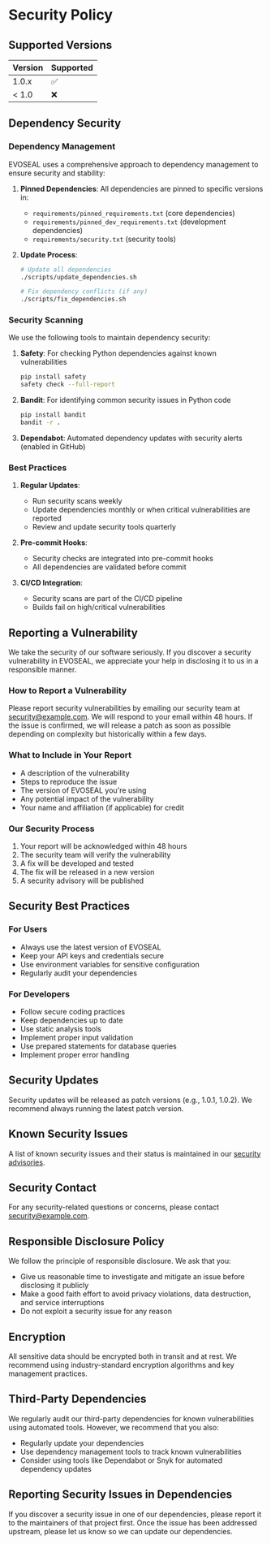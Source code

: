 # Security Policy

## Supported Versions

| Version | Supported          |
| ------- | ------------------ |
| 1.0.x   | :white_check_mark: |
| < 1.0   | :x:                |

## Dependency Security

### Dependency Management

EVOSEAL uses a comprehensive approach to dependency management to ensure security and stability:

1. **Pinned Dependencies**: All dependencies are pinned to specific versions in:
   - `requirements/pinned_requirements.txt` (core dependencies)
   - `requirements/pinned_dev_requirements.txt` (development dependencies)
   - `requirements/security.txt` (security tools)

2. **Update Process**:
   ```bash
   # Update all dependencies
   ./scripts/update_dependencies.sh

   # Fix dependency conflicts (if any)
   ./scripts/fix_dependencies.sh
   ```

### Security Scanning

We use the following tools to maintain dependency security:

1. **Safety**: For checking Python dependencies against known vulnerabilities
   ```bash
   pip install safety
   safety check --full-report
   ```

2. **Bandit**: For identifying common security issues in Python code
   ```bash
   pip install bandit
   bandit -r .
   ```

3. **Dependabot**: Automated dependency updates with security alerts (enabled in GitHub)

### Best Practices

1. **Regular Updates**:
   - Run security scans weekly
   - Update dependencies monthly or when critical vulnerabilities are reported
   - Review and update security tools quarterly

2. **Pre-commit Hooks**:
   - Security checks are integrated into pre-commit hooks
   - All dependencies are validated before commit

3. **CI/CD Integration**:
   - Security scans are part of the CI/CD pipeline
   - Builds fail on high/critical vulnerabilities

## Reporting a Vulnerability

We take the security of our software seriously. If you discover a security vulnerability in EVOSEAL, we appreciate your help in disclosing it to us in a responsible manner.

### How to Report a Vulnerability

Please report security vulnerabilities by emailing our security team at [security@example.com](mailto:security@example.com). We will respond to your email within 48 hours. If the issue is confirmed, we will release a patch as soon as possible depending on complexity but historically within a few days.

### What to Include in Your Report

- A description of the vulnerability
- Steps to reproduce the issue
- The version of EVOSEAL you're using
- Any potential impact of the vulnerability
- Your name and affiliation (if applicable) for credit

### Our Security Process

1. Your report will be acknowledged within 48 hours
2. The security team will verify the vulnerability
3. A fix will be developed and tested
4. The fix will be released in a new version
5. A security advisory will be published

## Security Best Practices

### For Users

- Always use the latest version of EVOSEAL
- Keep your API keys and credentials secure
- Use environment variables for sensitive configuration
- Regularly audit your dependencies

### For Developers

- Follow secure coding practices
- Keep dependencies up to date
- Use static analysis tools
- Implement proper input validation
- Use prepared statements for database queries
- Implement proper error handling

## Security Updates

Security updates will be released as patch versions (e.g., 1.0.1, 1.0.2). We recommend always running the latest patch version.

## Known Security Issues

A list of known security issues and their status is maintained in our [security advisories](https://github.com/SHA888/EVOSEAL/security/advisories).

## Security Contact

For any security-related questions or concerns, please contact [security@example.com](mailto:security@example.com).

## Responsible Disclosure Policy

We follow the principle of responsible disclosure. We ask that you:

- Give us reasonable time to investigate and mitigate an issue before disclosing it publicly
- Make a good faith effort to avoid privacy violations, data destruction, and service interruptions
- Do not exploit a security issue for any reason

## Encryption

All sensitive data should be encrypted both in transit and at rest. We recommend using industry-standard encryption algorithms and key management practices.

## Third-Party Dependencies

We regularly audit our third-party dependencies for known vulnerabilities using automated tools. However, we recommend that you also:

- Regularly update your dependencies
- Use dependency management tools to track known vulnerabilities
- Consider using tools like Dependabot or Snyk for automated dependency updates

## Reporting Security Issues in Dependencies

If you discover a security issue in one of our dependencies, please report it to the maintainers of that project first. Once the issue has been addressed upstream, please let us know so we can update our dependencies.
